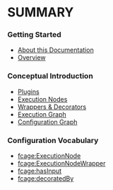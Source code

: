 # SUMMARY

### Getting Started

* [About this Documentation](./README.md#about)
* [Overview](./README.md#overview)

### Conceptual Introduction

* [Plugins](./concepts.md#plugins)
* [Execution Nodes](./concepts.md#nodes)
* [Wrappers & Decorators](./concepts.md#wrappers)
* [Execution Graph](./concepts.md#graph)
* [Configuration Graph](./concepts.md#config)


### Configuration Vocabulary

* [fcage:ExecutionNode](./conf.md#node)
* [fcage:ExecutionNodeWrapper](./conf.md#wrapper)
* [fcage:hasInput](./conf.md#in)
* [fcage:decoratedBy](./conf.md#deco)


<!-- ### Basic tutorial

* [Kickstarting an Application](./tutorial.md#kickstart)
* [Implementing an Atomic Operation](./tutorial.md#operation)
* [Writing a Validation Graph](./tutorial.md#validaton)
* [Bringing it All Together](./tutorial.md#integration)
* [Writing a configuration Graph](./tutorial.md#configuration)
* [Running the Application](./tutorial.md#running) -->
